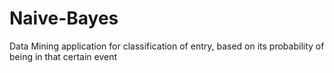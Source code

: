 # Naive-Bayes
Data Mining application for classification of entry, based on its probability of being in that certain event
